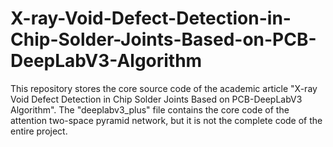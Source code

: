 # X-ray-Void-Defect-Detection-in-Chip-Solder-Joints-Based-on-PCB-DeepLabV3-Algorithm
This repository stores the core source code of the academic article "X-ray Void Defect Detection in Chip Solder Joints Based on PCB-DeepLabV3 Algorithm".
The "deeplabv3_plus" file contains the core code of the attention two-space pyramid network, but it is not the complete code of the entire project.
